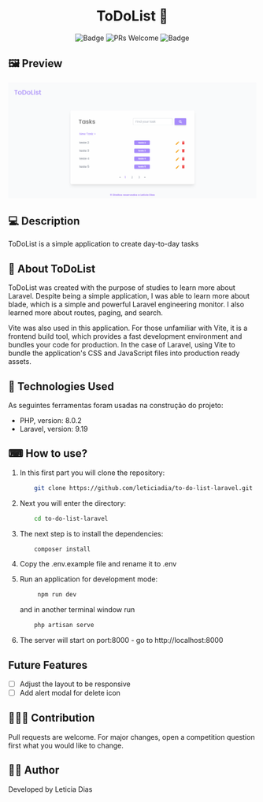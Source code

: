 <h1 align="center">ToDoList 📝</h1>

<div align="center">

![Badge](https://img.shields.io/badge/App-ToDoList-%23a78bfa?style=flat-square&logo=ghost)
![PRs Welcome](https://img.shields.io/badge/PRs-welcome-brightgreen.svg?style=flat-square)
![Badge](https://img.shields.io/github/license/Mikkaiser/blog-techknowledge-front?style=flat-square)

</div>

## 🖼️ Preview

![to-do-list](/public/assets/images/to-do-list.png)

## 💻 Description

<p>ToDoList is a simple application to create day-to-day tasks</p>

## 📖 About ToDoList

<p>
    ToDoList was created with the purpose of studies to learn more about Laravel. Despite being a simple application, I was able to learn more about blade, which is a simple and powerful Laravel engineering monitor. I also learned more about routes, paging, and search.
</p>

<p>
  Vite was also used in this application. For those unfamiliar with Vite, it is a frontend build tool, which provides a fast development environment and bundles your code for production. In the case of Laravel, using Vite to bundle the application's CSS and JavaScript files into production ready assets.
</p>

## 📌 Technologies Used

<p>As seguintes ferramentas foram usadas na construção do projeto:</p>

-   PHP, version: 8.0.2
-   Laravel, version: 9.19

## ⌨ How to use?

1. In this first part you will clone the repository:
    ```bash
        git clone https://github.com/leticiadia/to-do-list-laravel.git
    ```
2. Next you will enter the directory:
    ```bash
        cd to-do-list-laravel
    ```
3. The next step is to install the dependencies:
    ```bash
        composer install
    ```
4. Copy the .env.example file and rename it to .env

5. Run an application for development mode:
    ```bash
         npm run dev
    ```
    and in another terminal window run
    ```bash
    	php artisan serve
    ```
6. The server will start on port:8000 - go to http://localhost:8000

## Future Features

-   [ ] Adjust the layout to be responsive
-   [ ] Add alert modal for delete icon

## 🧑‍🚀🚀 Contribution

<p>Pull requests are welcome. For major changes, open a competition question first what you would like to change.</p>

## 👩‍💻 Author

<p>Developed by Leticia Dias</p>
